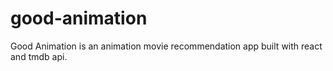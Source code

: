 # good-animation
Good Animation is an animation movie recommendation app built with react and tmdb api.

